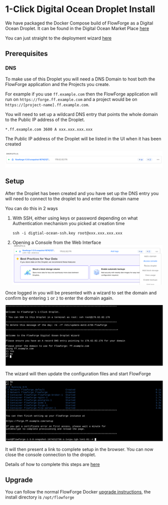 # 1-Click Digital Ocean Droplet Install

We have packaged the Docker Compose build of FlowForge as a Digital Ocean Droplet. It can be found in the Digital Ocean Market Place [here](https://marketplace.digitalocean.com/apps/flowforge?refcode=fb23e438a477)

You can just straight to the deployment wizard [here](https://marketplace.digitalocean.com/apps/flowforge?refcode=fb23e438a477&action=deploy)

## Prerequisites

### DNS

To make use of this Droplet you will need a DNS Domain to host both the FlowForge application and the Projects you create. 

For example if you use `ff.example.com` then the FlowForge application will run on `https://forge.ff.example.com` and a project would be on `https://[project-name].ff.example.com`.

You will need to set up a wildcard DNS entry that points the whole domain to the Public IP address of the Droplet.

```
*.ff.example.com 3600 A xxx.xxx.xxx.xxx
```

The Public IP address of the Droplet will be listed in the UI when it has been created

![Digital Ocean Droplet IP address ](../images/do-public-ip.png)

## Setup

After the Droplet has been created and you have set up the DNS entry you will need to connect to the droplet to and enter the domain name 

You can do this in 2 ways

1. With SSH, either using keys or password depending on what Authentication mechanism you picked at creation time
    ```
    ssh -i digtial-ocean-ssh.key root@xxx.xxx.xxx.xxx
    ```
2. Opening a Console from the Web Interface
    ![Digital Ocean Console](../images/do-droplet-console.png)

Once logged in you will be presented with a wizard to set the domain and confirm by entering `1` or `2` to enter the domain again.

![Digial Ocean Wizard](../images/do-wizard.png)

The wizard will then update the configuration files and start FlowForge

![Digial Ocean Direct to Setsup](../images/do-direct-to-setup.png)

It will then present a link to complete setup in the browser. You can now close the console connection to the droplet.

Details of how to complete this steps are [here](../first-run.md)

## Upgrade

You can follow the normal FlowForge Docker [upgrade instructions](./README.md#upgrade), the install directory is `/opt/flowforge` 